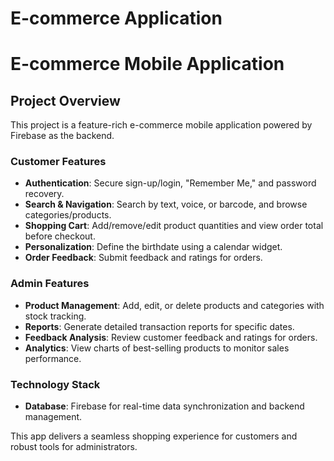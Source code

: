 # E-commerce Application
# E-commerce Mobile Application  

## Project Overview  
This project is a feature-rich e-commerce mobile application powered by Firebase as the backend.  

### Customer Features  
- **Authentication**: Secure sign-up/login, "Remember Me," and password recovery.  
- **Search & Navigation**: Search by text, voice, or barcode, and browse categories/products.  
- **Shopping Cart**: Add/remove/edit product quantities and view order total before checkout.  
- **Personalization**: Define the birthdate using a calendar widget.  
- **Order Feedback**: Submit feedback and ratings for orders.  

### Admin Features  
- **Product Management**: Add, edit, or delete products and categories with stock tracking.  
- **Reports**: Generate detailed transaction reports for specific dates.  
- **Feedback Analysis**: Review customer feedback and ratings for orders.  
- **Analytics**: View charts of best-selling products to monitor sales performance.  

### Technology Stack  
- **Database**: Firebase for real-time data synchronization and backend management.  

This app delivers a seamless shopping experience for customers and robust tools for administrators.

